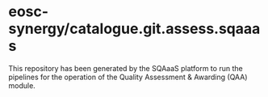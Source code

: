 # eosc-synergy/catalogue.git.assess.sqaaas
This repository has been generated by the SQAaaS platform to run the pipelines
for the operation of the
Quality Assessment & Awarding (QAA)
module.